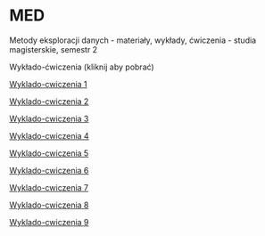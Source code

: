 # MED
Metody eksploracji danych - materiały, wykłady, ćwiczenia - studia magisterskie, semestr 2

Wykłado-ćwiczenia (kliknij aby pobrać)

<a href = "https://github.com/SmolakK/MED/raw/master/Wykladocwiczenia1/Wykladocwiczenia1.rar"> Wyklado-cwiczenia 1 </a>

<a href = "https://github.com/SmolakK/MED/raw/master/Wykladocwiczenia2.rar"> Wyklado-cwiczenia 2 </a>

<a href = "https://github.com/SmolakK/MED/raw/master/Wykladocwiczenia3.rar"> Wyklado-cwiczenia 3 </a>

<a href = "https://github.com/SmolakK/MED/raw/master/Wykladocwiczenia4.rar"> Wyklado-cwiczenia 4 </a>

<a href = "https://github.com/SmolakK/MED/raw/master/Wykladocwiczenia5.rar"> Wyklado-cwiczenia 5 </a>

<a href = "https://github.com/SmolakK/MED/raw/master/Wykladocwiczenia6/Wykladocwiczenia6.rar"> Wyklado-cwiczenia 6 </a>

<a href = "https://github.com/SmolakK/MED/raw/master/Wykladocwiczenia7.zip"> Wyklado-cwiczenia 7 </a>

<a href = "https://github.com/SmolakK/MED/raw/master/Wykladocwiczenia%208.zip"> Wyklado-cwiczenia 8 </a>

<a href = "https://github.com/SmolakK/MED/raw/master/Wykladocwiczenia9.zip"> Wyklado-cwiczenia 9 </a>
